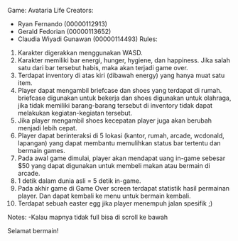 Game: Avataria Life
Creators:
- Ryan Fernando (00000112913)
- Gerald Fedorian (00000113652)
- Claudia Wiyadi Gunawan (00000114493)
Rules:
1. Karakter digerakkan menggunakan WASD.
2. Karakter memiliki bar energi, hunger, hygiene, dan happiness. Jika salah satu dari bar tersebut habis, maka akan terjadi game over.
3. Terdapat inventory di atas kiri (dibawah energy) yang hanya muat satu item. 
4. Player dapat mengambil briefcase dan shoes yang terdapat di rumah. briefcase digunakan untuk bekerja dan shoes digunakan untuk olahraga, jika tidak memiliki barang-barang tersebut di inventory tidak dapat melakukan kegiatan-kegiatan tersebut.
5. Jika player mengambil shoes kecepatan player juga akan berubah menjadi lebih cepat.
6. Player dapat berinteraksi di 5 lokasi (kantor, rumah, arcade, wcdonald, lapangan) yang dapat membantu memulihkan status bar tertentu dan bermain games.
7. Pada awal game dimulai, player akan mendapat uang in-game sebesar $50 yang dapat digunakan untuk membeli makan atau bermain di arcade. 
8. 1 detik dalam dunia asli = 5 detik in-game.
9. Pada akhir game di Game Over screen terdapat statistik hasil permainan player. Dan dapat kembali ke menu untuk bermain kembali.
10. Terdapat sebuah easter egg jika player menempuh jalan spesifik ;)

Notes:
-Kalau mapnya tidak full bisa di scroll ke bawah

Selamat bermain!